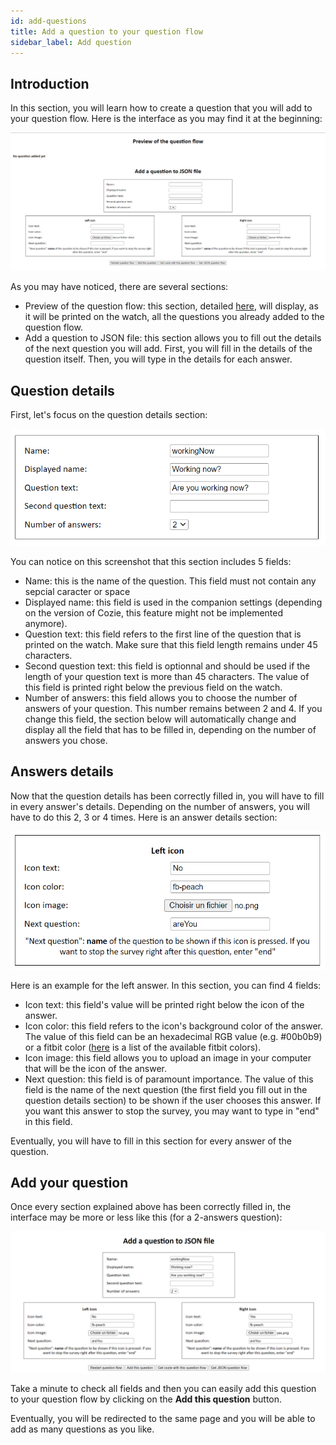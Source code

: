 ```yaml
---
id: add-questions
title: Add a question to your question flow
sidebar_label: Add question
---
```


## Introduction

In this section, you will learn how to create a question that you will add to your question flow. Here is the interface as you may find it at the beginning:

![Index Cozie generator](./assets/add-question-index.png)

As you may have noticed, there are several sections:

- Preview of the question flow: this section, detailed [here](wsg_question-flow-preview.md), will display, as it will be printed on the watch, all the questions you already added to the question flow.
- Add a question to JSON file: this section allows you to fill out the details of the next question you will add. First, you will fill in the details of the question itself. Then, you will type in the details for each answer.

## Question details

First, let's focus on the question details section:

![Question details section](./assets/add-question-question-details.png)

You can notice on this screenshot that this section includes 5 fields:

- Name: this is the name of the question. This field must not contain any sepcial caracter or space
- Displayed name: this field is used in the companion settings (depending on the version of Cozie, this feature might not be implemented anymore).
- Question text: this field refers to the first line of the question that is printed on the watch. Make sure that this field length remains under 45 characters.
- Second question text: this field is optionnal and should be used if the length of your question text is more than 45 characters. The value of this field is printed right below the previous field on the watch.
- Number of answers: this field allows you to choose the number of answers of your question. This number remains between 2 and 4. If you change this field, the section below will automatically change and display all the field that has to be filled in, depending on the number of answers you chose.

## Answers details

Now that the question details has been correctly filled in, you will have to fill in every answer's details. Depending on the number of answers, you will have to do this 2, 3 or 4 times. Here is an answer details section:

![Answer details section](./assets/add-question-answer-details.png)

Here is an example for the left answer. In this section, you can find 4 fields:

- Icon text: this field's value will be printed right below the icon of the answer.
- Icon color: this field refers to the icon's background color of the answer. The value of this field can be an hexadecimal RGB value (e.g. #00b0b9) or a fitbit color ([here](https://dev.fitbit.com/build/guides/user-interface/css/#web-color-names) is a list of the available fitbit colors).
- Icon image: this field allows you to upload an image in your computer that will be the icon of the answer.
- Next question: this field is of paramount importance. The value of this field is the name of the next question (the first field you fill out in the question details section) to be shown if the user chooses this answer. If you want this answer to stop the survey, you may want to type in "end" in this field.

Eventually, you will have to fill in this section for every answer of the question.

## Add your question

Once every section explained above has been correctly filled in, the interface may be more or less like this (for a 2-answers question):

![Filled in interface](./assets/add-question-final-state.png)

Take a minute to check all fields and then you can easily add this question to your question flow by clicking on the <strong>Add this question</strong> button.

Eventually, you will be redirected to the same page and you will be able to add as many questions as you like.